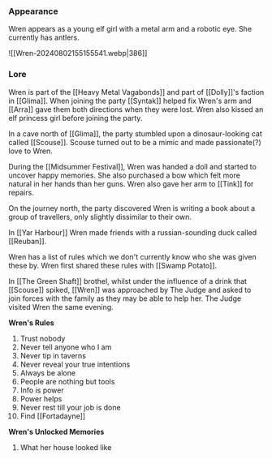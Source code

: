 ### Appearance
Wren appears as a young elf girl with a metal arm and a robotic eye. She currently has antlers.

![[Wren-20240802155155541.webp|386]]

### Lore
Wren is part of the [[Heavy Metal Vagabonds]] and part of [[Dolly]]'s faction in [[Glima]]. When joining the party [[Syntak]] helped fix Wren's arm and [[Arra]] gave them both directions when they were lost. Wren also kissed an elf princess girl before joining the party.

In a cave north of [[Glima]], the party stumbled upon a dinosaur-looking cat called [[Scouse]]. Scouse turned out to be a mimic and made passionate(?) love to Wren. 

During the [[Midsummer Festival]], Wren was handed a doll and started to uncover happy memories. She also purchased a bow which felt more natural in her hands than her guns. Wren also gave her arm to [[Tink]] for repairs. 

On the journey north, the party discovered Wren is writing a book about a group of travellers, only slightly dissimilar to their own. 

In [[Yar Harbour]] Wren made friends with a russian-sounding duck called [[Reuban]].

Wren has a list of rules which we don't currently know who she was given these by. Wren first shared these rules with [[Swamp Potato]].

In [[The Green Shaft]] brothel, whilst under the influence of a drink that [[Scouse]] spiked, [[Wren]] was approached by The Judge and asked to join forces with the family as they may be able to help her. The Judge visited Wren the same evening. 

**Wren's Rules**
1. Trust nobody 
2. Never tell anyone who I am 
3. Never tip in taverns 
4. Never reveal your true intentions 
5. Always be alone 
6. People are nothing but tools
7. Info is power 
8. Power helps 
9. Never rest till your job is done 
10.  Find [[Fortadayne]]

**Wren's Unlocked Memories**
1. What her house looked like
